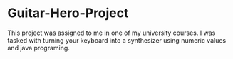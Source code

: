 # Guitar-Hero-Project

This project was assigned to me in one of my university courses. I was tasked with turning your keyboard into a synthesizer using numeric values and java programing. 
